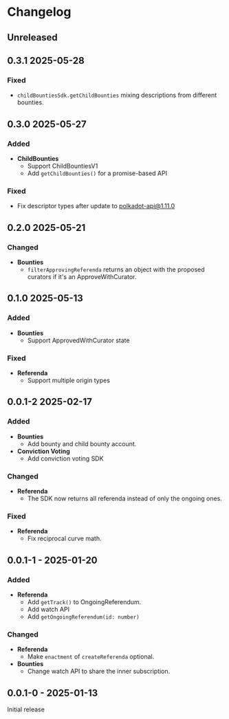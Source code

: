 # Changelog

## Unreleased

## 0.3.1 2025-05-28

### Fixed

- `childBountiesSdk.getChildBounties` mixing descriptions from different bounties.

## 0.3.0 2025-05-27

### Added

- **ChildBounties**
  - Support ChildBountiesV1
  - Add `getChildBounties()` for a promise-based API

### Fixed

- Fix descriptor types after update to polkadot-api@1.11.0

## 0.2.0 2025-05-21

### Changed

- **Bounties**
  - `filterApprovingReferenda` returns an object with the proposed curators if it's an ApproveWithCurator.

## 0.1.0 2025-05-13

### Added

- **Bounties**
  - Support ApprovedWithCurator state

### Fixed

- **Referenda**
  - Support multiple origin types

## 0.0.1-2 2025-02-17

### Added

- **Bounties**
  - Add bounty and child bounty account.
- **Conviction Voting**
  - Add conviction voting SDK

### Changed

- **Referenda**
  - The SDK now returns all referenda instead of only the ongoing ones.

### Fixed

- **Referenda**
  - Fix reciprocal curve math.

## 0.0.1-1 - 2025-01-20

### Added

- **Referenda**
  - Add `getTrack()` to OngoingReferendum.
  - Add watch API
  - Add `getOngoingReferendum(id: number)`

### Changed

- **Referenda**
  - Make `enactment` of `createReferenda` optional.
- **Bounties**
  - Change watch API to share the inner subscription.

## 0.0.1-0 - 2025-01-13

Initial release
